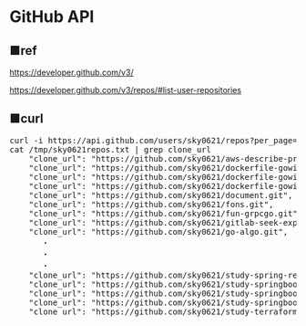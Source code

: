 # GitHub API

## ■ref

https://developer.github.com/v3/

https://developer.github.com/v3/repos/#list-user-repositories

## ■curl
<pre>
curl -i https://api.github.com/users/sky0621/repos?per_page=200 > /tmp/sky0621repos.txt
cat /tmp/sky0621repos.txt | grep clone_url
    "clone_url": "https://github.com/sky0621/aws-describe-prj.git",
    "clone_url": "https://github.com/sky0621/dockerfile-gowithdep.git",
    "clone_url": "https://github.com/sky0621/dockerfile-gowithglide.git",
    "clone_url": "https://github.com/sky0621/dockerfile-gowithgrpc.git",
    "clone_url": "https://github.com/sky0621/document.git",
    "clone_url": "https://github.com/sky0621/fons.git",
    "clone_url": "https://github.com/sky0621/fun-grpcgo.git",
    "clone_url": "https://github.com/sky0621/gitlab-seek-expert.git",
    "clone_url": "https://github.com/sky0621/go-algo.git",
　　　　・
　　　　・
　　　　・
    "clone_url": "https://github.com/sky0621/study-spring-rest.git",
    "clone_url": "https://github.com/sky0621/study-springboot.git",
    "clone_url": "https://github.com/sky0621/study-springboot-cli.git",
    "clone_url": "https://github.com/sky0621/study-springboot-maven.git",
    "clone_url": "https://github.com/sky0621/study-terraform.git",
</pre>
